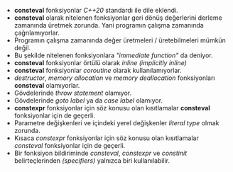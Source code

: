 * **consteval** fonksiyonlar _C++20_ standardı ile dile eklendi. 
* **consteval** olarak nitelenen fonksiyonlar geri dönüş değerlerini derleme zamanında üretmek zorunda. Yani programın çalışma zamanında çağrılamıyorlar.
* Programın çalışma zamanında değer üretmeleri / üretebilmeleri mümkün değil.
* Bu şekilde nitelenen fonksiyonlara _"immediate function"_ da deniyor.
* **consteval** fonksiyonlar örtülü olarak _inline_ _(implicitly inline)_
* **consteval** fonksiyonlar _coroutine_ olarak kullanılamıyorlar.
* _destructor_, _memory allocation_ ve _memory deallocation_ fonksiyonları  **consteval** olamıyorlar.
* Gövdelerinde _throw statement_ olamıyor.
* Gövdelerinde _goto label_ ya da _case label_ olamıyor.
* **constexpr** fonksiyonlar için söz konusu olan kısıtlamalar **consteval** fonksiyonlar için de geçerli.
* Parametre değişkenleri ve içindeki yerel değişkenler _literal type_ olmak zorunda.
* Kısaca _constexpr_ fonksiyonlar için söz konusu olan kısıtlamalar _consteval_ fonksiyonlar için de geçerli.
* Bir fonksiyon bildiriminde  _consteval_, _constexpr_ ve _constinit_ belirteçlerinden _(specifiers)_ yalnızca biri kullanılabilir.
